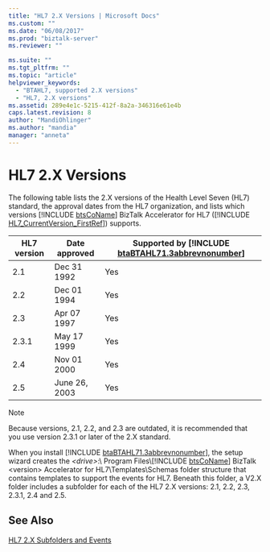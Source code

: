 ```yaml
---
title: "HL7 2.X Versions | Microsoft Docs"
ms.custom: ""
ms.date: "06/08/2017"
ms.prod: "biztalk-server"
ms.reviewer: ""

ms.suite: ""
ms.tgt_pltfrm: ""
ms.topic: "article"
helpviewer_keywords: 
  - "BTAHL7, supported 2.X versions"
  - "HL7, 2.X versions"
ms.assetid: 289e4e1c-5215-412f-8a2a-346316e61e4b
caps.latest.revision: 8
author: "MandiOhlinger"
ms.author: "mandia"
manager: "anneta"
---
```

# HL7 2.X Versions
The following table lists the 2.X versions of the Health Level Seven (HL7) standard, the approval dates from the HL7 organization, and lists which versions [!INCLUDE [btsCoName](../../includes/btsconame-md.md)] BizTalk Accelerator for HL7 ([!INCLUDE [HL7_CurrentVersion_FirstRef](../../includes/hl7-currentversion-firstref-md.md)]) supports.  


| HL7 version | Date approved | Supported by [!INCLUDE [btaBTAHL71.3abbrevnonumber](../../includes/btabtahl71-3abbrevnonumber-md.md)] |
|-------------|---------------|-------------------------------------------------------------------------------------------------------|
|     2.1     |  Dec 31 1992  |                                                  Yes                                                  |
|     2.2     |  Dec 01 1994  |                                                  Yes                                                  |
|     2.3     |  Apr 07 1997  |                                                  Yes                                                  |
|    2.3.1    |  May 17 1999  |                                                  Yes                                                  |
|     2.4     |  Nov 01 2000  |                                                  Yes                                                  |
|     2.5     | June 26, 2003 |                                                  Yes                                                  |

> [!NOTE]
>  Because versions, 2.1, 2.2, and 2.3 are outdated, it is recommended that you use version 2.3.1 or later of the 2.X standard.  

 When you install [!INCLUDE [btaBTAHL71.3abbrevnonumber](../../includes/btabtahl71-3abbrevnonumber-md.md)], the setup wizard creates the <em>\<drive\></em>:\ Program Files\\[!INCLUDE [btsCoName](../../includes/btsconame-md.md)] BizTalk \<version\> Accelerator for HL7\Templates\Schemas folder structure that contains templates to support the events for HL7. Beneath this folder, a V2.X folder includes a subfolder for each of the HL7 2.X versions: 2.1, 2.2, 2.3, 2.3.1, 2.4 and 2.5.  

## See Also  
 [HL7 2.X Subfolders and Events](../../adapters-and-accelerators/accelerator-hl7/hl7-2-x-subfolders-and-events.md)